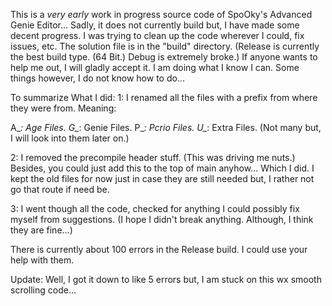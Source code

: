 This is a *very early* work in progress source code of SpoOky's Advanced Genie Editor... Sadly, it does not currently build but, I have made some decent progress.
I was trying to clean up the code wherever I could, fix issues, etc. The solution file is in the "build" directory.
(Release is currently the best build type. (64 Bit.) Debug is extremely broke.)
If anyone wants to help me out, I will gladly accept it. I am doing what I know I can. Some things however, I do not know how to do...

To summarize What I did: 1: I renamed all the files with a prefix from where they were from. Meaning:

A_*: Age Files.
G_*: Genie Files.
P_*: Pcrio Files.
U_*: Extra Files. (Not many but, I will look into them later on.)

2: I removed the precompile header stuff. (This was driving me nuts.) Besides, you could just add this to the top of main anyhow... Which I did.
I kept the old files for now just in case they are still needed but, I rather not go that route if need be.

3: I went though all the code, checked for anything I could possibly fix myself from suggestions. (I hope I didn't break anything. Although, I think they are fine...)

There is currently about 100 errors in the Release build. I could use your help with them.

Update: Well, I got it down to like 5 errors but, I am stuck on this wx smooth scrolling code...
